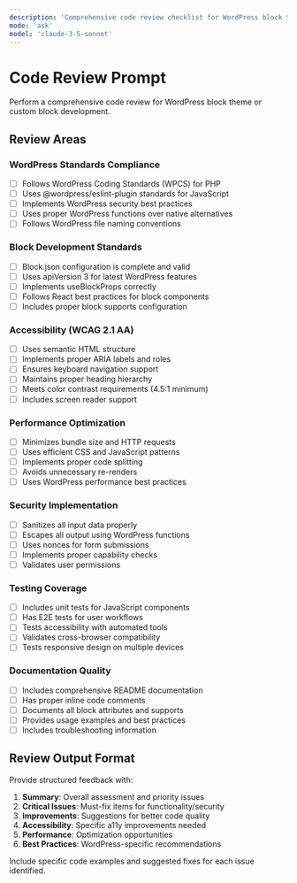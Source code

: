 ```yaml
---
description: 'Comprehensive code review checklist for WordPress block themes and custom blocks'
mode: 'ask'
model: 'claude-3-5-sonnet'
---
```


# Code Review Prompt

Perform a comprehensive code review for WordPress block theme or custom block development.

## Review Areas

### WordPress Standards Compliance

- [ ] Follows WordPress Coding Standards (WPCS) for PHP
- [ ] Uses @wordpress/eslint-plugin standards for JavaScript
- [ ] Implements WordPress security best practices
- [ ] Uses proper WordPress functions over native alternatives
- [ ] Follows WordPress file naming conventions

### Block Development Standards

- [ ] Block.json configuration is complete and valid
- [ ] Uses apiVersion 3 for latest WordPress features
- [ ] Implements useBlockProps correctly
- [ ] Follows React best practices for block components
- [ ] Includes proper block supports configuration

### Accessibility (WCAG 2.1 AA)

- [ ] Uses semantic HTML structure
- [ ] Implements proper ARIA labels and roles
- [ ] Ensures keyboard navigation support
- [ ] Maintains proper heading hierarchy
- [ ] Meets color contrast requirements (4.5:1 minimum)
- [ ] Includes screen reader support

### Performance Optimization

- [ ] Minimizes bundle size and HTTP requests
- [ ] Uses efficient CSS and JavaScript patterns
- [ ] Implements proper code splitting
- [ ] Avoids unnecessary re-renders
- [ ] Uses WordPress performance best practices

### Security Implementation

- [ ] Sanitizes all input data properly
- [ ] Escapes all output using WordPress functions
- [ ] Uses nonces for form submissions
- [ ] Implements proper capability checks
- [ ] Validates user permissions

### Testing Coverage

- [ ] Includes unit tests for JavaScript components
- [ ] Has E2E tests for user workflows
- [ ] Tests accessibility with automated tools
- [ ] Validates cross-browser compatibility
- [ ] Tests responsive design on multiple devices

### Documentation Quality

- [ ] Includes comprehensive README documentation
- [ ] Has proper inline code comments
- [ ] Documents all block attributes and supports
- [ ] Provides usage examples and best practices
- [ ] Includes troubleshooting information

## Review Output Format

Provide structured feedback with:

1. **Summary**: Overall assessment and priority issues
2. **Critical Issues**: Must-fix items for functionality/security
3. **Improvements**: Suggestions for better code quality
4. **Accessibility**: Specific a11y improvements needed
5. **Performance**: Optimization opportunities
6. **Best Practices**: WordPress-specific recommendations

Include specific code examples and suggested fixes for each issue identified.

